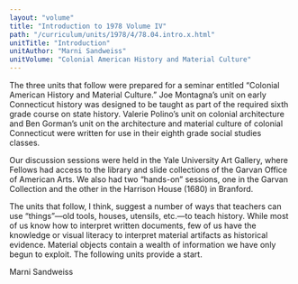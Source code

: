 ```yaml
---
layout: "volume"
title: "Introduction to 1978 Volume IV"
path: "/curriculum/units/1978/4/78.04.intro.x.html"
unitTitle: "Introduction"
unitAuthor: "Marni Sandweiss"
unitVolume: "Colonial American History and Material Culture"
---
```

<body>
<p>
The three units that follow were prepared for a seminar entitled “Colonial American History and Material Culture.” Joe Montagna’s unit on early Connecticut history was designed to be taught as part of the required sixth grade course on state history. Valerie Polino’s unit on colonial architecture and Ben Gorman’s unit on the architecture and material culture of colonial Connecticut were written for use in their eighth grade social studies classes.
</p>
<p>
Our discussion sessions were held in the Yale University Art Gallery, where Fellows had access to the library and slide collections of the Garvan Office of American Arts. We also had two “hands-on” sessions, one in the Garvan Collection and the other in the Harrison House (1680) in Branford.
</p>
<p>
The units that follow, I think, suggest a number of ways that teachers can use “things”—old tools, houses, utensils, etc.—to teach history. While most of us know how to interpret written documents, few of us have the knowledge or visual literacy to interpret material artifacts as historical evidence. Material objects contain a wealth of information we have only begun to exploit. The following units provide a start.
</p>
<p>
Marni Sandweiss
</p>
</body>
